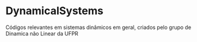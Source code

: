 # DynamicalSystems
Códigos relevantes em sistemas dinâmicos em geral, criados pelo grupo de Dinamica não Linear da UFPR
